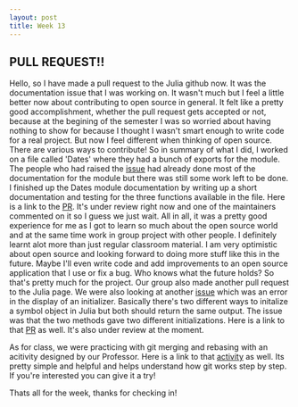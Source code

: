 ```yaml
---
layout: post
title: Week 13 
---
```


## **PULL REQUEST!!**

Hello, 
so I have made a pull request to the Julia github now. It was the documentation issue that I was working on. It wasn't much but I feel a little better now about contributing to open source in general. It felt like a pretty good accomplishment, whether the pull request gets accepted or not, because at the begining of the semester I was so worried about having nothing to show for because I thought I wasn't smart enough to write code for a real project. But now I feel different when thinking of open source. There are various ways to contribute! So in summary of what I did, I worked on a file called 'Dates' where they had a bunch of exports for the module. The people who had raised the [issue](https://github.com/JuliaLang/julia/issues/31202) had already done most of the documentation for the module but there was still some work left to be done. I finished up the Dates module documentation by writing up a short documentation and testing for the three functions available in the file. Here is a link to the [PR](https://github.com/JuliaLang/julia/pull/31979). It's under review right now and one of the maintainers commented on it so I guess we just wait. All in all, it was a pretty good experience for me as I got to learn so much about the open source world and at the same time work in group project with other people. I definitely learnt alot more than just regular classroom material. I am very optimistic about open source and looking forward to doing more stuff like this in the future. Maybe I'll even write code and add improvements to an open source application that I use or fix a bug. Who knows what the future holds? So that's pretty much for the project. Our group also made another pull request to the Julia page. We were also looking at another [issue](https://github.com/JuliaLang/julia/issues/31402) which was an error in the display of an initializer. Basically there's two different ways to initalize a symbol object in Julia but both should return the same output. The issue was that the two methods gave two different initializations. Here is a link to that [PR](https://github.com/JuliaLang/julia/pull/32006) as well. It's also under review at the moment. 

As for class, we were practicing with git merging and rebasing with an acitivity designed by our Professor. Here is a link to that [activity](https://github.com/hunter-college-ossd-spr19/git-collaboration-workflow-activity) as well. Its pretty simple and helpful and helps understand how git works step by step. If you're interested you can give it a try! 

Thats all for the week, thanks for checking in!



